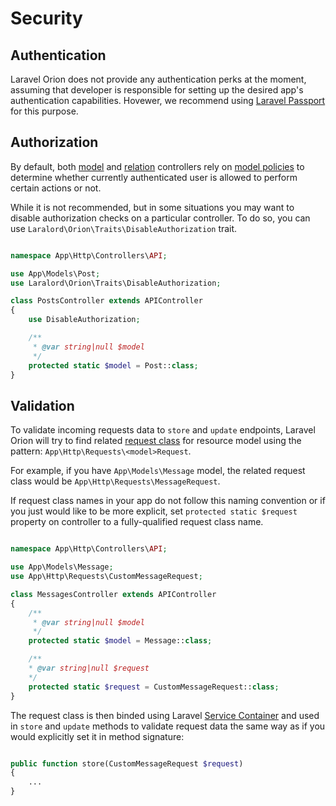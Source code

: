 # Security

## Authentication
Laravel Orion does not provide any authentication perks at the moment, assuming that developer is responsible for setting up the desired app's authentication capabilities. Hovewer, we recommend using [Laravel Passport](https://github.com/laravel/passport) for this purpose.

## Authorization
By default, both [model](./models.html) and [relation](./relationships.html) controllers rely on [model policies](https://laravel.com/docs/master/authorization#creating-policies) to determine whether currently authenticated user is allowed to perform certain actions or not.

While it is not recommended, but in some situations you may want to disable authorization checks on a particular controller. To do so, you can use `Laralord\Orion\Traits\DisableAuthorization` trait.

```php

namespace App\Http\Controllers\API;

use App\Models\Post;
use Laralord\Orion\Traits\DisableAuthorization;

class PostsController extends APIController
{
    use DisableAuthorization;

    /**
     * @var string|null $model
     */
    protected static $model = Post::class;
}
```

## Validation
To validate incoming requests data to `store` and `update` endpoints, Laravel Orion will try to find related [request class](https://laravel.com/docs/master/validation#form-request-validation) for resource model using the pattern:
 `App\Http\Requests\<model>Request`.

For example, if you have `App\Models\Message` model, the related request class would be `App\Http\Requests\MessageRequest`.

If request class names in your app do not follow this naming convention or if you just would like to be more explicit, set `protected static $request` property on controller to a fully-qualified request class name.

```php

namespace App\Http\Controllers\API;

use App\Models\Message;
use App\Http\Requests\CustomMessageRequest;

class MessagesController extends APIController
{
    /**
     * @var string|null $model
     */
    protected static $model = Message::class;

    /**
    * @var string|null $request
    */
    protected static $request = CustomMessageRequest::class;
}
```

The request class is then binded using Laravel [Service Container](https://laravel.com/docs/master/container) and used in `store` and `update` methods to validate request data the same way as if you would explicitly set it in method signature:

```php

public function store(CustomMessageRequest $request)
{
    ...
}

```